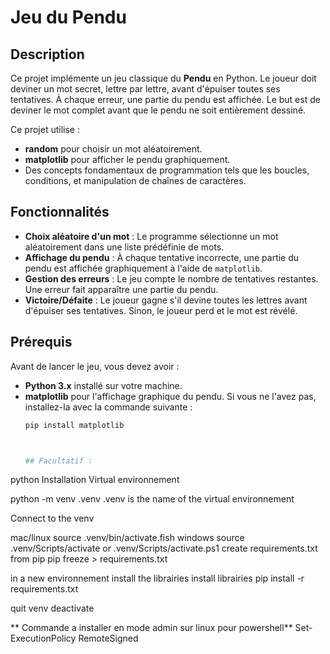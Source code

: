 # Jeu du Pendu

## Description

Ce projet implémente un jeu classique du **Pendu** en Python. Le joueur doit deviner un mot secret, lettre par lettre, avant d'épuiser toutes ses tentatives. À chaque erreur, une partie du pendu est affichée. Le but est de deviner le mot complet avant que le pendu ne soit entièrement dessiné.

Ce projet utilise :
- **random** pour choisir un mot aléatoirement.
- **matplotlib** pour afficher le pendu graphiquement.
- Des concepts fondamentaux de programmation tels que les boucles, conditions, et manipulation de chaînes de caractères.

## Fonctionnalités

- **Choix aléatoire d'un mot** : Le programme sélectionne un mot aléatoirement dans une liste prédéfinie de mots.
- **Affichage du pendu** : À chaque tentative incorrecte, une partie du pendu est affichée graphiquement à l'aide de `matplotlib`.
- **Gestion des erreurs** : Le jeu compte le nombre de tentatives restantes. Une erreur fait apparaître une partie du pendu.
- **Victoire/Défaite** : Le joueur gagne s'il devine toutes les lettres avant d'épuiser ses tentatives. Sinon, le joueur perd et le mot est révélé.

## Prérequis

Avant de lancer le jeu, vous devez avoir :
- **Python 3.x** installé sur votre machine.
- **matplotlib** pour l'affichage graphique du pendu. Si vous ne l'avez pas, installez-la avec la commande suivante :
  ```bash
  pip install matplotlib



  ## Facultatif : 

 python Installation
Virtual environnement

python -m venv .venv
.venv is the name of the virtual environnement

Connect to the venv

mac/linux
source .venv/bin/activate.fish
windows
source .venv/Scripts/activate or .venv/Scripts/activate.ps1
create requirements.txt from pip
pip freeze > requirements.txt

in a new environnement install the librairies
install librairies
pip install -r requirements.txt

quit venv
deactivate

** Commande a installer en mode admin sur linux pour powershell**
Set-ExecutionPolicy RemoteSigned 